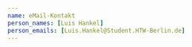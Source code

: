 ```yaml
---
name: eMail-Kontakt
person_names: [Luis Hankel]
person_emails: [Luis.Hankel@Student.HTW-Berlin.de]
---
```


